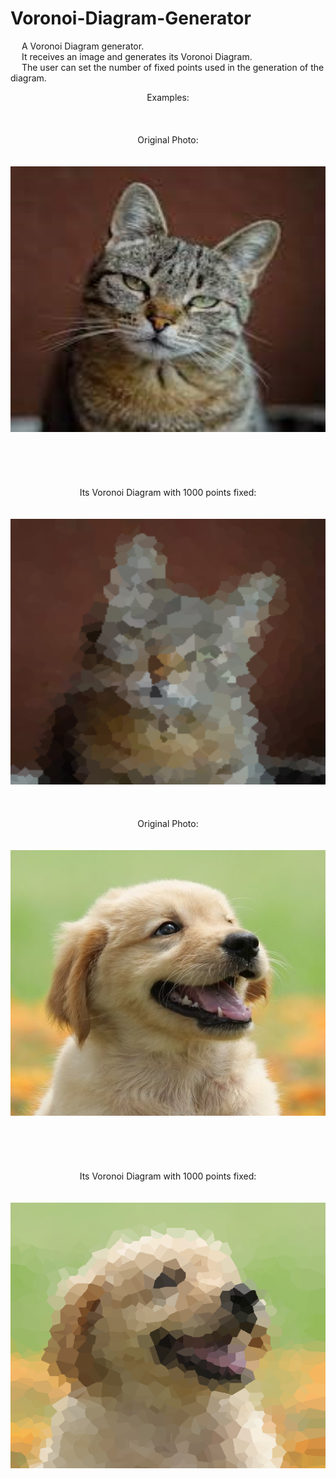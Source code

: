 # Voronoi-Diagram-Generator

&emsp; A Voronoi Diagram generator. <br/>
&emsp; It receives an image and generates its Voronoi Diagram. <br/>
&emsp; The user can set the number of fixed points used in the generation of the diagram. <br/>

<p align = "center">
  Examples: <br/>
  <br/> <br/> <br/>
  Original Photo:
  <br/> <br/> <br/>
  <img width="505" height="425" src="https://github.com/Razvan48/Voronoi-Diagram-Generator/blob/main/Demo/Cat.png"> <br/>
  <br/> <br/> <br/> <br/> <br/>
  Its Voronoi Diagram with 1000 points fixed:
  <br/> <br/> <br/>
  <img width="505" height="425" src="https://github.com/Razvan48/Voronoi-Diagram-Generator/blob/main/Demo/Cat Voronoi.png"> <br/>
  <br/> <br/> <br/>
  Original Photo:
  <br/> <br/> <br/>
  <img width="505" height="425" src="https://github.com/Razvan48/Voronoi-Diagram-Generator/blob/main/Demo/Dog.png"> <br/>
  <br/> <br/> <br/> <br/> <br/>
  Its Voronoi Diagram with 1000 points fixed:
  <br/> <br/> <br/>
  <img width="505" height="425" src="https://github.com/Razvan48/Voronoi-Diagram-Generator/blob/main/Demo/Dog Voronoi.png"> <br/>
</p>
